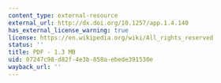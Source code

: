 ```yaml
---
content_type: external-resource
external_url: http://dx.doi.org/10.1257/app.1.4.140
has_external_license_warning: true
license: https://en.wikipedia.org/wiki/All_rights_reserved
status: ''
title: PDF - 1.3 MB
uid: 07247c98-d82f-4e3b-858a-ebede391530e
wayback_url: ''
---
```

